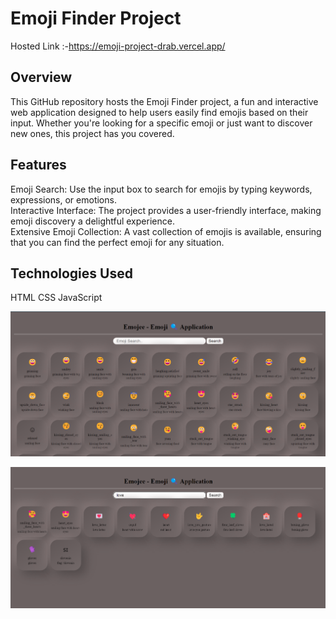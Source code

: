 # Emoji Finder Project

Hosted Link :-https://emoji-project-drab.vercel.app/

## Overview
This GitHub repository hosts the Emoji Finder project, a fun and interactive web application designed to help users easily find emojis based on their input. Whether you're looking for a specific emoji or just want to discover new ones, this project has you covered.

## Features
Emoji Search: Use the input box to search for emojis by typing keywords, expressions, or emotions. <br>
Interactive Interface: The project provides a user-friendly interface, making emoji discovery a delightful experience. <br>
Extensive Emoji Collection: A vast collection of emojis is available, ensuring that you can find the perfect emoji for any situation. <br>


## Technologies Used
HTML
CSS
JavaScript

![](./a.png)

![](./b.png)
